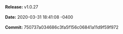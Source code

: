 **Release:** 
v1.0.27
<br><br>**Date:** 
2020-03-31 18:41:08 -0400
<br><br>**Commit:** 
750737a034686c3fa5f156c06841a11d9f59f972
